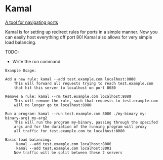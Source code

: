 # Kamal
[A tool for navigating ports](https://en.wikipedia.org/wiki/Kamal_(navigation))

Kamal is for setting up redirect rules for ports in a simple manner. Now you can easily host everything off port 80!
Kamal also allows for very simple load balancing.

TODO:
 - Write the run command
```
Example Usage:

Add a new rule: kamal --add test.example.com localhost:8080
	This will forward all requests trying to reach test.example.com
	that hit this server to localhost on port 8080

Remove a rule: kamal --rm test.example.com localhost:8080
	This will remove the rule, such that requests to test.example.com
	will no longer go to localhost:8080

Run a program: kamal --run test.example.com 8080 ./my-binary my-binary-arg1 my-arg2
	This will run the program my-binary, passing through the specifed
	args and for the duriation of the running program will proxy
	all traffic for test.example.com to localhost:8080

Basic load balancing:
	 kamal --add test.example.com localhost:8000
	 kamal --add test.example.com localhost:8001
	Now traffic will be split between these 2 servers

```
